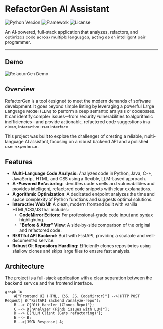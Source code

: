# RefactorGen AI Assistant

![Python Version](https://img.shields.io/badge/python-3.12-blue)
![Framework](https://img.shields.io/badge/framework-FastAPI-green)
![License](https://img.shields.io/badge/license-MIT-lightgrey)

An AI-powered, full-stack application that analyzes, refactors, and optimizes code across multiple languages, acting as an intelligent pair programmer.

---

##  Demo

![RefactorGen Demo](https://via.placeholder.com/800x450.png?text=Your+UI+Demo+Goes+Here)

## Overview

RefactorGen is a tool designed to meet the modern demands of software development. It goes beyond simple linting by leveraging a powerful Large Language Model (LLM) to perform a deep semantic analysis of codebases. It can identify complex issues—from security vulnerabilities to algorithmic inefficiencies—and provide actionable, refactored code suggestions in a clean, interactive user interface.

This project was built to explore the challenges of creating a reliable, multi-language AI assistant, focusing on a robust backend API and a polished user experience.

## Features

* **Multi-Language Code Analysis:** Analyzes code in Python, Java, C++, JavaScript, HTML, and CSS using a flexible, LLM-based approach.
* **AI-Powered Refactoring:** Identifies code smells and vulnerabilities and provides intelligent, refactored code snippets with clear explanations.
* **Algorithmic Optimization:** A dedicated endpoint analyzes the time and space complexity of Python functions and suggests optimal solutions.
* **Interactive Web UI:** A clean, modern frontend built with vanilla HTML/CSS/JS that includes:
    * **CodeMirror Editors:** For professional-grade code input and syntax highlighting.
    * **"Before & After" View:** A side-by-side comparison of the original and refactored code.
* **RESTful API Backend:** Built with FastAPI, providing a scalable and well-documented service.
* **Robust Git Repository Handling:** Efficiently clones repositories using shallow clones and skips large files to ensure fast analysis.

## Architecture

The project is a full-stack application with a clear separation between the backend service and the frontend interface.

```mermaid
graph TD
    A["Frontend UI (HTML, CSS, JS, CodeMirror)"] -->|HTTP POST Request| B("FastAPI Backend /analyze-repo");
    B --> C{"Git Handler (Clones Repo)"};
    C --> D["Analyzer (Finds issues with LLM)"];
    D --> E["LLM Client (Gets refactoring)"];
    E --> B;
    B -->|JSON Response| A;